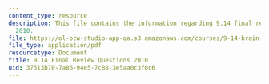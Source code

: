 ```yaml
---
content_type: resource
description: This file contains the information regarding 9.14 final review questions
  2010.
file: https://ol-ocw-studio-app-qa.s3.amazonaws.com/courses/9-14-brain-structure-and-its-origins-spring-2014/37513b707a8694e57c883e5aa0c3f0c6_MIT9_14S14_FinalRevQue2010.pdf
file_type: application/pdf
resourcetype: Document
title: 9.14 Final Review Questions 2010
uid: 37513b70-7a86-94e5-7c88-3e5aa0c3f0c6
---
```

